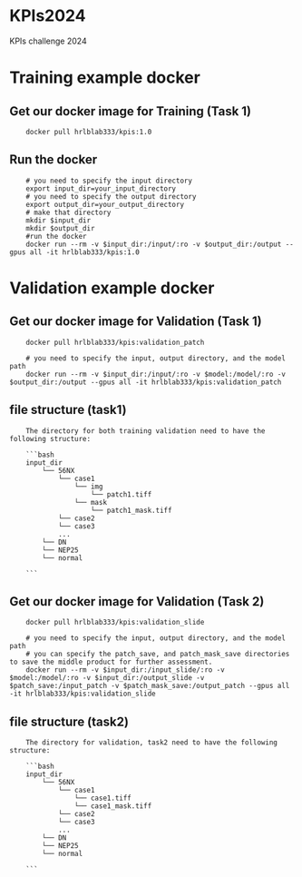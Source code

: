 # KPIs2024
KPIs challenge 2024

# Training example docker
## Get our docker image for Training (Task 1)


        docker pull hrlblab333/kpis:1.0
    
## Run the docker


        # you need to specify the input directory
        export input_dir=your_input_directory
        # you need to specify the output directory
        export output_dir=your_output_directory
        # make that directory
        mkdir $input_dir
        mkdir $output_dir
        #run the docker
        docker run --rm -v $input_dir:/input/:ro -v $output_dir:/output --gpus all -it hrlblab333/kpis:1.0




# Validation example docker
## Get our docker image for Validation (Task 1)

        docker pull hrlblab333/kpis:validation_patch   

        # you need to specify the input, output directory, and the model path
        docker run --rm -v $input_dir:/input/:ro -v $model:/model/:ro -v $output_dir:/output --gpus all -it hrlblab333/kpis:validation_patch

## file structure (task1)
        The directory for both training validation need to have the following structure:
        
        ```bash
        input_dir
            └── 56NX
                └── case1
                    └── img
                        └── patch1.tiff
                    └── mask
                        └── patch1_mask.tiff
                └── case2
                └── case3
                ...
            └── DN
            └── NEP25
            └── normal

        ```

## Get our docker image for Validation (Task 2)

        docker pull hrlblab333/kpis:validation_slide

        # you need to specify the input, output directory, and the model path
        # you can specify the patch_save, and patch_mask_save directories to save the middle product for further assessment.
        docker run --rm -v $input_dir:/input_slide/:ro -v $model:/model/:ro -v $input_dir:/output_slide -v $patch_save:/input_patch -v $patch_mask_save:/output_patch --gpus all -it hrlblab333/kpis:validation_slide
        
## file structure (task2)
        The directory for validation, task2 need to have the following structure:
        
        ```bash
        input_dir
            └── 56NX
                └── case1
                    └── case1.tiff
                    └── case1_mask.tiff
                └── case2
                └── case3
                ...
            └── DN
            └── NEP25
            └── normal

        ```

        
